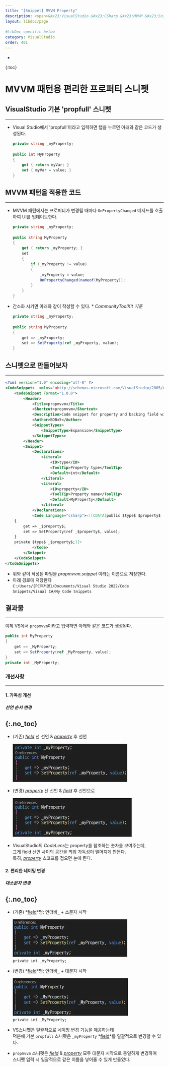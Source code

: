 ```yaml
---
title: "[Snippet] MVVM Property"
description: <span>&#x23;VisualStudio &#x23;CSharp &#x23;MVVM &#x23;Snippet</span>
layout: libdoc/page

#LibDoc specific below
category: VisualStudio
order: 401
---
```

* 
{:toc}

# MVVM 패턴용 편리한 프로퍼티 스니펫 

## VisualStudio 기본 'propfull' 스니펫
---
* Visual Studio에서 'propfull'이라고 입력하면 탭을 누르면 아래와 같은 코드가 생성된다.<br/>

    ```csharp
    private string _myProperty;

    public int MyProperty
    {
        get { return myVar; }
        set { myVar = value; }
    }
    ```

## MVVM 패턴을 적용한 코드
---
* MVVM 패턴에서는 프로퍼티가 변경될 때마다 `OnPropertyChanged` 메서드를 호출하여 UI를 업데이트한다.
  
    ```csharp
    private string _myProperty;

    public string MyProperty
    {
        get { return _myProperty; }
        set
        {
            if (_myProperty != value)
            {
                _myProperty = value;
                OnPropertyChanged(nameof(MyProperty));
            }
        }
    }
    ```
    
* 간소화 시키면 아래와 같이 작성할 수 있다. * *CommunityToolKit 기준*
    
    ```csharp
    private string _myProperty;

    public string MyProperty
    {
        get => _myProperty;
        set => SetProperty(ref _myProperty, value);
    }
    ```

## 스니펫으로 만들어보자

---

```xml
<?xml version="1.0" encoding="utf-8" ?>
<CodeSnippets  xmlns="<http://schemas.microsoft.com/VisualStudio/2005/CodeSnippet>">
	<CodeSnippet Format="1.0.0">
		<Header>
			<Title>propmvvm</Title>
			<Shortcut>propmvvm</Shortcut>
			<Description>Code snippet for property and backing field with mvvm pattern</Description>
			<Author>BOBx5</Author>
			<SnippetTypes>
				<SnippetType>Expansion</SnippetType>
			</SnippetTypes>
		</Header>
		<Snippet>
			<Declarations>
				<Literal>
					<ID>type</ID>
					<ToolTip>Property type</ToolTip>
					<Default>int</Default>
				</Literal>
				<Literal>
					<ID>property</ID>
					<ToolTip>Property name</ToolTip>
					<Default>MyProperty</Default>
				</Literal>
			</Declarations>
			<Code Language="csharp"><![CDATA[public $type$ $property$
	{
		get => _$property$;
		set => SetProperty(ref _$property$, value);
	}
	private $type$ _$property$;]]>
			</Code>
		</Snippet>
	</CodeSnippet>
</CodeSnippets>
```

* 위와 같이 작성된 파일을 *propmvvm.snippet* 이라는 이름으로 저장한다.
* 아래 경로에 저장한다<br/>
`C:/Users/{PC유저명}/Documents/Visual Studio 2022/Code Snippets/Visual C#/My Code Snippets`
  
## 결과물

---

이제 VS에서 `propmvvm`이라고 입력하면 아래와 같은 코드가 생성된다.

```csharp
public int MyProperty
{
    get => _MyProperty;
    set => SetProperty(ref _MyProperty, value);
}
private int _MyProperty;
```

### 개선사항

--- 

#### 1. 가독성 개선
##### 선언 순서 변경
{:.no_toc}
---

 * (기존) *<u>field</u>* 선 선언 & *<u>property</u>* 후 선언

    ![](/assets/docs/400_VisualStudio/401/1.webp)<br/>

 * (변경) *<u>property</u>* 선 선언 & *<u>field</u>* 후 선언으로

    ![](/assets/docs/400_VisualStudio/401/2.webp)<br/>

 * VisualStudio의 *CodeLens*는 property를 참조하는 숫자를 보여주는데, <br/>
  그게 field 선언 사이의 공간을 띄워 가독성이 떨어지게 만든다.<br/>
  특히, *<u>property</u>* 스코프를 접으면 눈에 띈다.

#### 2. 편리한 네이밍 변경
##### 대소문자 변경
{:.no_toc}
 ---

* (기존) *<u>field</u>*명: 언더바`_` + 소문자 시작

    ![](/assets/docs/400_VisualStudio/401/3.webp)<br/>
    `private int _myProperty;`

* (변경) *<u>field</u>*명: 언더바`_` + 대문자 시작

    ![](/assets/docs/400_VisualStudio/401/4.webp)<br/>
    `private int _MyProperty;`

* VS스니펫은 일괄적으로 네이밍 변경 기능을 제공하는데<br/>
  덕분에 기본 `propfull` 스니펫은 `_myProperty` *<u>field</u>*를 일괄적으로 변경할 수 있다.

* `propmvvm` 스니펫은 *<u>field</u>* & *<u>property</u>* 모두 대문자 시작으로 동일하게 변경하여<br/>
스니펫 입력 시 일괄적으로 같은 이름을 넣어줄 수 있게 만들었다.




